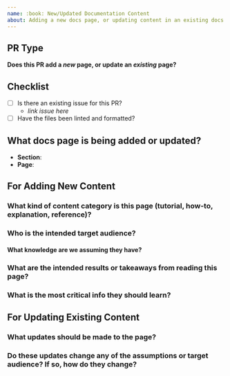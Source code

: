 ```yaml
---
name: :book: New/Updated Documentation Content
about: Adding a new docs page, or updating content in an existing docs page
---
```


## PR Type

**Does this PR add a _new_ page, or update an _existing_ page?**

## Checklist

- [ ] Is there an existing issue for this PR?
  - _link issue here_
- [ ] Have the files been linted and formatted?

## What docs page is being added or updated?

- **Section**:
- **Page**:

## For Adding New Content

### What kind of content category is this page (tutorial, how-to, explanation, reference)?

### Who is the intended target audience?

#### What knowledge are we assuming they have?

### What are the intended results or takeaways from reading this page?

### What is the most critical info they should learn?

## For Updating Existing Content

### What updates should be made to the page?

### Do these updates change any of the assumptions or target audience? If so, how do they change?

